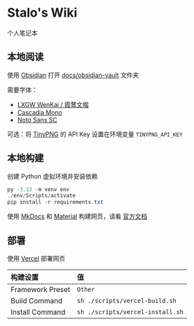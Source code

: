 # Stalo's Wiki

个人笔记本

## 本地阅读

使用 [Obsidian](https://obsidian.md/) 打开 [docs/obsidian-vault](docs/obsidian-vault) 文件夹

需要字体：

- [LXGW WenKai / 霞鹜文楷](https://github.com/lxgw/LxgwWenKai)
- [Cascadia Mono](https://github.com/microsoft/cascadia-code)
- [Noto Sans SC](https://fonts.google.com/noto/specimen/Noto+Sans+SC)

可选：将 [TinyPNG](https://tinypng.com) 的 API Key 设置在环境变量 `TINYPNG_API_KEY`

## 本地构建

创建 Python 虚拟环境并安装依赖

``` powershell
py -3.12 -m venv env
./env/Scripts/activate
pip install -r requirements.txt
```

使用 [MkDocs](https://github.com/mkdocs/mkdocs) 和 [Material](https://github.com/squidfunk/mkdocs-material) 构建网页，请看 [官方文档](https://www.mkdocs.org/user-guide/cli/)

## 部署

使用 [Vercel](https://vercel.com/) 部署网页

|构建设置|值|
|:-|:-|
|Framework Preset|`Other`|
|Build Command|`sh ./scripts/vercel-build.sh`|
|Install Command|`sh ./scripts/vercel-install.sh`|
